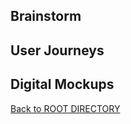 ## Brainstorm

## User Journeys

## Digital Mockups

[Back to ROOT DIRECTORY](https://github.com/kmurata798/Clip-it)
